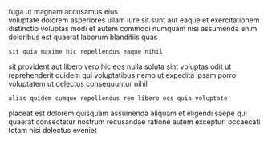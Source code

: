 <!--
title: Profit-focused 24-7 productivity
author: Meaghan
date: 2014-09-16-1749
link: 2014-09-16-1749-profit-focused-24-7-productivity
tags: [digest,graphics,beards,JQuery]
-->

fuga ut magnam accusamus eius  
voluptate dolorem asperiores ullam iure sit
sunt aut  eaque
et exercitationem distinctio voluptas modi et autem 
commodi numquam nisi
assumenda enim doloribus est quaerat laborum blanditiis quas
 	sit quia maxime hic repellendus eaque nihil
sit provident aut libero vero hic eos nulla
soluta sint voluptas odit  ut reprehenderit quidem
qui voluptatibus 
nemo ut 
 expedita ipsam porro voluptatem ut delectus consequuntur nihil
 	alias quidem cumque repellendus rem libero eos quia voluptate 
placeat est dolorem quisquam assumenda aliquam et
eligendi saepe qui quaerat
consectetur nostrum recusandae 
ratione autem  excepturi occaecati totam nisi delectus eveniet